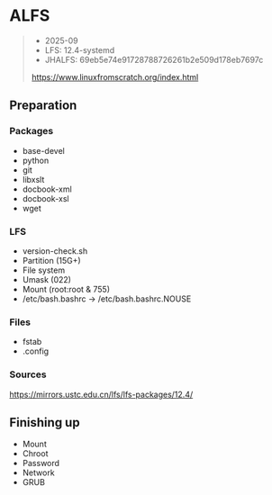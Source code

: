 # ALFS

> - 2025-09
> - LFS: 12.4-systemd
> - JHALFS: 69eb5e74e91728788726261b2e509d178eb7697c
>
> https://www.linuxfromscratch.org/index.html

## Preparation

### Packages

- base-devel
- python
- git
- libxslt
- docbook-xml
- docbook-xsl
- wget

### LFS

- version-check.sh
- Partition (15G+)
- File system
- Umask (022)
- Mount (root:root & 755)
- /etc/bash.bashrc -> /etc/bash.bashrc.NOUSE

### Files

- fstab
- .config

### Sources

https://mirrors.ustc.edu.cn/lfs/lfs-packages/12.4/

## Finishing up

- Mount
- Chroot
- Password
- Network
- GRUB
